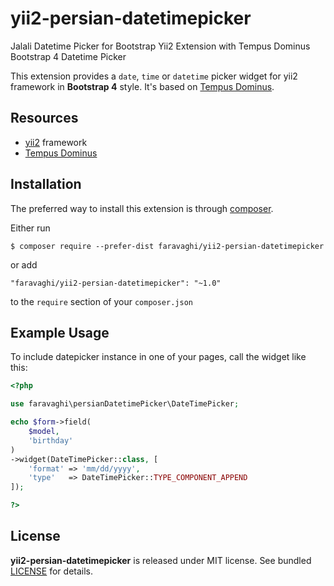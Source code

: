 # yii2-persian-datetimepicker
Jalali Datetime Picker for Bootstrap Yii2 Extension with Tempus Dominus Bootstrap 4 Datetime Picker 

This extension provides a `date`, `time` or `datetime` picker widget for yii2 framework in **Bootstrap 4** style. It's based 
on [Tempus Dominus](https://tempusdominus.github.io/bootstrap-4/).
 
## Resources
 * [yii2](https://github.com/yiisoft/yii2) framework
 * [Tempus Dominus](https://tempusdominus.github.io/bootstrap-4/)
 
## Installation

The preferred way to install this extension is through [composer](http://getcomposer.org/download/).

Either run

```
$ composer require --prefer-dist faravaghi/yii2-persian-datetimepicker
```

or add 

```
"faravaghi/yii2-persian-datetimepicker": "~1.0"
```

to the ```require``` section of your `composer.json`

## Example Usage

To include datepicker instance in one of your pages, call the widget like this:
```php
<?php

use faravaghi\persianDatetimePicker\DateTimePicker;

echo $form->field(
	$model,
	'birthday'
)
->widget(DateTimePicker::class, [
	'format' => 'mm/dd/yyyy',
	'type'   => DateTimePicker::TYPE_COMPONENT_APPEND
]);

?>

```

## License

**yii2-persian-datetimepicker** is released under MIT license. See bundled [LICENSE](LICENSE) for details.
